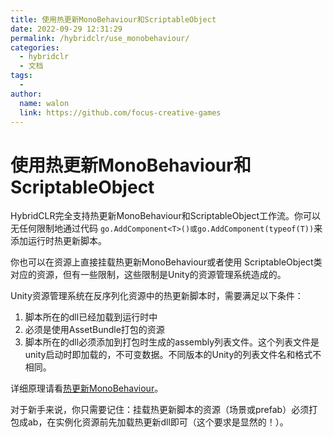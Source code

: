 ```yaml
---
title: 使用热更新MonoBehaviour和ScriptableObject
date: 2022-09-29 12:31:29
permalink: /hybridclr/use_monobehaviour/
categories:
  - hybridclr
  - 文档
tags:
  - 
author: 
  name: walon
  link: https://github.com/focus-creative-games
---
```


# 使用热更新MonoBehaviour和ScriptableObject

HybridCLR完全支持热更新MonoBehaviour和ScriptableObject工作流。你可以无任何限制地通过代码 `go.AddComponent<T>()或go.AddComponent(typeof(T))`来添加运行时热更新脚本。

你也可以在资源上直接挂载热更新MonoBehaviour或者使用 ScriptableObject类对应的资源，但有一些限制，这些限制是Unity的资源管理系统造成的。

Unity资源管理系统在反序列化资源中的热更新脚本时，需要满足以下条件：

1. 脚本所在的dll已经加载到运行时中
1. 必须是使用AssetBundle打包的资源
1. 脚本所在的dll必须添加到打包时生成的assembly列表文件。这个列表文件是unity启动时即加载的，不可变数据。不同版本的Unity的列表文件名和格式不相同。

详细原理请看[热更新MonoBehaviour](/hybridclr/monobehaviour/)。

对于新手来说，你只需要记住：挂载热更新脚本的资源（场景或prefab）必须打包成ab，在实例化资源前先加载热更新dll即可（这个要求是显然的！）。

